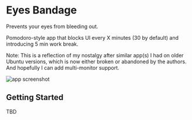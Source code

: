 # Eyes Bandage

Prevents your eyes from bleeding out.

Pomodoro-style app that blocks UI every X minutes (30 by default) and introducing 5 min work break.

Note: This is a reflection of my nostalgy after similar app(s) I had on older Ubuntu versions, which is now either broken or abandoned by the authors.
And hopefully I can add multi-monitor support.

![app screenshot](docs/app.avif "App UI")

## Getting Started

TBD
